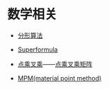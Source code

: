 # 数学相关

* [分形算法](https://github.com/all-in-one-houdini/Houdini_Algorithmic/tree/main/Algorithm_Implementation/vfx_maths/Fractal_algorithm)

* [Superformula](https://github.com/all-in-one-houdini/Houdini_Algorithmic/blob/main/Algorithm_Implementation/vfx_maths/Superformula.md)

* [点乘叉乘](https://www.bilibili.com/video/BV1C64y1U7sk)——[点乘叉乘矩阵](https://www.bilibili.com/video/BV1tv411J7SP)

* [MPM(material point method)]()
